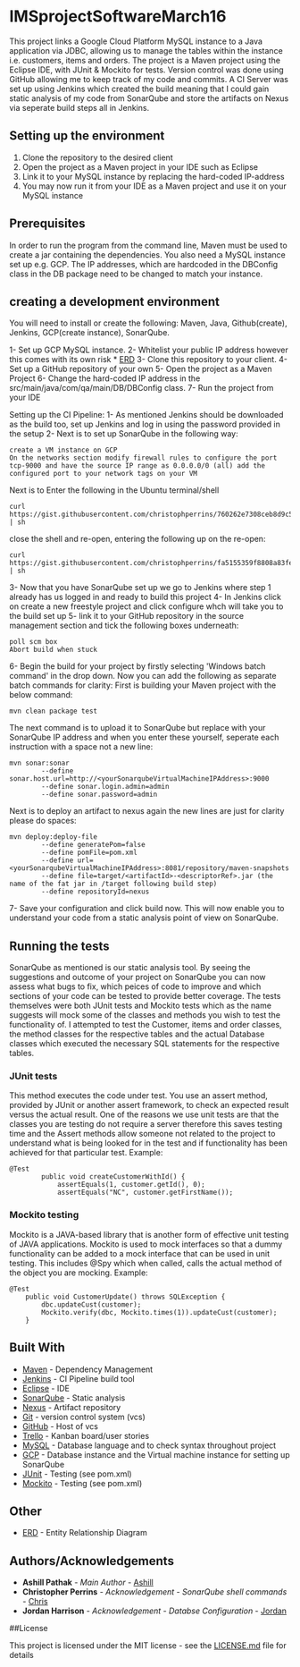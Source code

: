 # IMSprojectSoftwareMarch16
This project links a Google Cloud Platform MySQL instance to a Java application via JDBC, allowing us to manage the tables within the instance i.e. customers, items and orders. The project is a Maven project using the Eclipse IDE, with JUnit & Mockito for tests. Version control was done using GitHub allowing me to keep track of my code and commits. A CI Server was set up using Jenkins which created the build meaning that I could gain static analysis of my code from SonarQube and store the artifacts on Nexus via seperate build steps all in Jenkins.

## Setting up the environment
1) Clone the repository to the desired client
2) Open the project as a Maven project in your IDE such as Eclipse
3) Link it to your MySQL instance by replacing the hard-coded IP-address
4) You may now run it from your IDE as a Maven project and use it on your MySQL instance

## Prerequisites
In order to run the program from the command line, Maven must be used to create a jar containing the dependencies.
You also need a MySQL instance set up e.g. GCP. The IP addresses, which are hardcoded in the DBConfig class in the DB package need to be changed to match your instance.

## creating a development environment
You will need to install or create the following:
Maven, Java, Github(create), Jenkins, GCP(create instance), SonarQube.

1- Set up GCP MySQL instance. 
2- Whitelist your public IP address however this comes with its own risk * [ERD](https://github.com/Ashillqa/IMSprojectSoftwareMarch16/blob/master/PresentationDocs/RiskAssessment.docx)
3- Clone this repository to your client.
4- Set up a GitHub repository of your own
5- Open the project as a Maven Project
6- Change the hard-coded IP address in the src/main/java/com/qa/main/DB/DBConfig class.
7- Run the project from your IDE

Setting up the CI Pipeline:
1- As mentioned Jenkins should be downloaded as the build too, set up Jenkins and log in using the password provided in the setup
2- Next is to set up SonarQube in the following way:
```
create a VM instance on GCP
On the networks section modify firewall rules to configure the port tcp-9000 and have the source IP range as 0.0.0.0/0 (all) add the configured port to your network tags on your VM
```
Next is to Enter the following in the Ubuntu terminal/shell
```
curl https://gist.githubusercontent.com/christophperrins/760262e7308ceb8d9c51b4b984792a43/raw/00970ff2aa1857ab54f573f750c9f4f23d6c9578/installDocker.sh | sh
```
close the shell and re-open, entering the following up on the re-open:
```
curl https://gist.githubusercontent.com/christophperrins/fa5155359f8808a83fee7e34abb21769/raw/10f8cee4968fe76510b9e6a04cb6c679be92b466/installSonaqubeWithDocker.sh | sh
```
3- Now that you have SonarQube set up we go to Jenkins where step 1 already has us logged in and ready to build this project
4- In Jenkins click on create a new freestyle project and click configure whch will take you to the build set up
5- link it to your GitHub repository in the source management section and tick the following boxes underneath: 
```
poll scm box
Abort build when stuck
```
6- Begin the build for your project by firstly selecting 'Windows batch command' in the drop down. Now you can add the following as separate batch commands for clarity:
First is building your Maven project with the below command:
```
mvn clean package test
```
The next command is to upload it to SonarQube but replace with your SonarQube IP address and when you enter these yourself, seperate each instruction with a space not a new line:
```
mvn sonar:sonar
		--define sonar.host.url=http://<yourSonarqubeVirtualMachineIPAddress>:9000
		--define sonar.login.admin=admin
		--define sonar.password=admin
```
Next is to deploy an artifact to nexus again the new lines are just for clarity please do spaces:
```
mvn deploy:deploy-file
		--define generatePom=false 
		--define pomFile=pom.xml 
		--define url=<yourSonarqubeVirtualMachineIPAddress>:8081/repository/maven-snapshots 
		--define file=target/<artifactId>-<descriptorRef>.jar (the name of the fat jar in /target following build step)
		--define repositoryId=nexus
```
7- Save your configuration and click build now. This will now enable you to understand your code from a static analysis point of view on SonarQube. 

## Running the tests

SonarQube as mentioned is our static analysis tool. By seeing the suggestions and outcome of your project on SonarQube you can now assess what bugs to fix, which peices of code to improve and which sections of your code can be tested to provide better coverage.
The tests themselves were both JUnit tests and Mockito tests which as the name suggests will mock some of the classes and methods you wish to test the functionality of.
I attempted to test the Customer, items and order classes, the method classes for the respective tables and the actual Database classes which executed the necessary SQL statements for the respective tables.

### JUnit tests
This method executes the code under test. You use an assert method, provided by JUnit or another assert framework, to check an expected result versus the actual result. One of the reasons we use unit tests are that the classes you are testing do not require a server therefore this saves testing time and the Assert methods allow someone not related to the project to understand what is being looked for in the test and if functionality has been achieved for that particular test.
Example:
```
@Test
		public void createCustomerWithId() {
			assertEquals(1, customer.getId(), 0);
			assertEquals("NC", customer.getFirstName());
```
### Mockito testing
Mockito is a JAVA-based library that is another form of effective unit testing of JAVA applications. Mockito is used to mock interfaces so that a dummy functionality can be added to a mock interface that can be used in unit testing. This includes @Spy which when called, calls the actual method of the object you are mocking.
Example:
```
@Test
	public void CustomerUpdate() throws SQLException {
		dbc.updateCust(customer);
		Mockito.verify(dbc, Mockito.times(1)).updateCust(customer);
	}
```

## Built With

* [Maven](https://maven.apache.org/) - Dependency Management
* [Jenkins](https://jenkins.io/) - CI Pipeline build tool
* [Eclipse](https://www.eclipse.org/downloads/) - IDE
* [SonarQube](https://www.sonarqube.org/) - Static analysis
* [Nexus](https://www.sonatype.com/product-nexus-repository/) - Artifact repository
* [Git](https://git-scm.com/) - version control system (vcs)
* [GitHub](https://github.com/) - Host of vcs
* [Trello](https://trello.com/) - Kanban board/user stories
* [MySQL](https://www.mysql.com/) - Database language and to check syntax throughout project
* [GCP](https://cloud.google.com/) - Database instance and the Virtual machine instance for setting up SonarQube 
* [JUnit](https://junit.org/junit5/) - Testing (see pom.xml)
* [Mockito](https://site.mockito.org/) - Testing (see pom.xml)

## Other

* [ERD](https://www.lucidchart.com) - Entity Relationship Diagram

## Authors/Acknowledgements

* **Ashill Pathak** - *Main Author* - [Ashill](https://github.com/Ashillqa)
* **Christopher Perrins** - *Acknowledgement - SonarQube shell commands* - [Chris](https://github.com/christophperrins)
* **Jordan Harrison** - *Acknowledgement - Databse Configuration* - [Jordan](https://github.com/JHarry444)

##License

This project is licensed under the MIT license - see the [LICENSE.md](LICENSE.md) file for details









